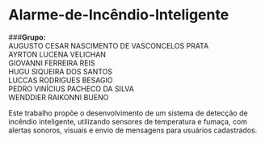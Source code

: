 # Alarme-de-Incêndio-Inteligente

###**Grupo:**  
AUGUSTO CESAR NASCIMENTO DE VASCONCELOS PRATA  
AYRTON LUCENA VELICHAN  
GIOVANNI FERREIRA REIS  
HUGU SIQUEIRA DOS SANTOS  
LUCCAS RODRIGUES BESAGIO  
PEDRO VINÍCIUS PACHECO DA SILVA  
WENDDIER RAIKONNI BUENO

Este trabalho propõe o desenvolvimento de um sistema de detecção de incêndio inteligente, utilizando sensores de temperatura e fumaça, com alertas sonoros, visuais e envio de mensagens para usuários cadastrados.
